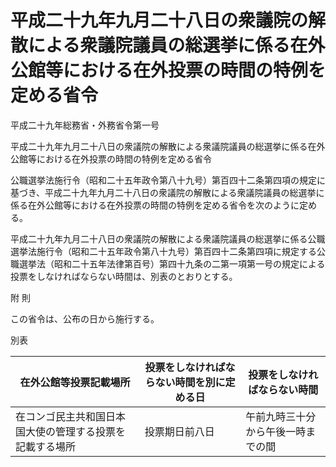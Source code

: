 # 平成二十九年九月二十八日の衆議院の解散による衆議院議員の総選挙に係る在外公館等における在外投票の時間の特例を定める省令

平成二十九年総務省・外務省令第一号

平成二十九年九月二十八日の衆議院の解散による衆議院議員の総選挙に係る在外公館等における在外投票の時間の特例を定める省令

公職選挙法施行令（昭和二十五年政令第八十九号）第百四十二条第四項の規定に基づき、平成二十九年九月二十八日の衆議院の解散による衆議院議員の総選挙に係る在外公館等における在外投票の時間の特例を定める省令を次のように定める。

平成二十九年九月二十八日の衆議院の解散による衆議院議員の総選挙に係る公職選挙法施行令（昭和二十五年政令第八十九号）第百四十二条第四項に規定する公職選挙法（昭和二十五年法律第百号）第四十九条の二第一項第一号の規定による投票をしなければならない時間は、別表のとおりとする。

附 則

この省令は、公布の日から施行する。

別表

在外公館等投票記載場所 | 投票をしなければならない時間を別に定める日 | 投票をしなければならない時間  
---|---|---  
在コンゴ民主共和国日本国大使の管理する投票を記載する場所 | 投票期日前八日 | 午前九時三十分から午後一時までの間
